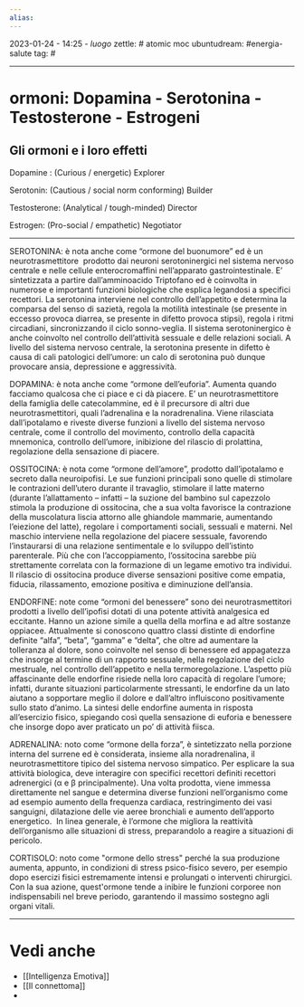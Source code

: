 ```yaml
---
alias: 
---
```

2023-01-24 - 14:25 - *luogo*
zettle: # atomic moc
ubuntudream: #energia-salute
tag: #

---
# ormoni: Dopamina - Serotonina - Testosterone - Estrogeni

## Gli ormoni e i loro effetti

Dopamine : (Curious / energetic) Explorer

Serotonin: (Cautious / social norm conforming) Builder

Testosterone: (Analytical / tough-minded) Director

Estrogen: (Pro-social / empathetic) Negotiator

---

SEROTONINA: è nota anche come “ormone del buonumore” ed è un neurotrasmettitore  prodotto dai neuroni serotoninergici nel sistema nervoso centrale e nelle cellule enterocromaffini nell’apparato gastrointestinale. E’ sintetizzata a partire dall’amminoacido Triptofano ed è coinvolta in numerose e importanti funzioni biologiche che esplica legandosi a specifici recettori. La serotonina interviene nel controllo dell’appetito e determina la comparsa del senso di sazietà, regola la motilità intestinale (se presente in eccesso provoca diarrea, se presente in difetto provoca stipsi), regola i ritmi circadiani, sincronizzando il ciclo sonno-veglia. Il sistema serotoninergico è anche coinvolto nel controllo dell’attività sessuale e delle relazioni sociali. A livello del sistema nervoso centrale, la serotonina presente in difetto è causa di cali patologici dell’umore: un calo di serotonina può dunque provocare ansia, depressione e aggressività. 

DOPAMINA: è nota anche come “ormone dell’euforia”. Aumenta quando facciamo qualcosa che ci piace e ci dà piacere. E’ un neurotrasmettitore della famiglia delle catecolammine, ed è il precursore di altri due neurotrasmettitori, quali l’adrenalina e la noradrenalina. Viene rilasciata dall’ipotalamo e riveste diverse funzioni a livello del sistema nervoso centrale, come il controllo del movimento, controllo della capacità mnemonica, controllo dell’umore, inibizione del rilascio di prolattina, regolazione della sensazione di piacere.

OSSITOCINA: è nota come “ormone dell’amore”, prodotto dall’ipotalamo e secreto dalla neuroipofisi. Le sue funzioni principali sono quelle di stimolare le contrazioni dell’utero durante il travaglio, stimolare il latte materno (durante l’allattamento – infatti – la suzione del bambino sul capezzolo stimola la produzione di ossitocina, che a sua volta favorisce la contrazione della muscolatura liscia attorno alle ghiandole mammarie, aumentando l’eiezione del latte), regolare i comportamenti sociali, sessuali e materni. Nel maschio interviene nella regolazione del piacere sessuale, favorendo l’instaurarsi di una relazione sentimentale e lo sviluppo dell’istinto parenterale. Più che con l’accoppiamento, l’ossitocina sarebbe più strettamente correlata con la formazione di un legame emotivo tra individui. Il rilascio di ossitocina produce diverse sensazioni positive come empatia, fiducia, rilassamento, emozione positiva e diminuzione dell’ansia. 

ENDORFINE: note come “ormoni del benessere” sono dei neurotrasmettitori prodotti a livello dell’ipofisi dotati di una potente attività analgesica ed eccitante. Hanno un azione simile a quella della morfina e ad altre sostanze oppiacee. Attualmente si conoscono quattro classi distinte di endorfine definite “alfa”, “beta”, “gamma” e “delta”, che oltre ad aumentare la tolleranza al dolore, sono coinvolte nel senso di benessere ed appagatezza che insorge al termine di un rapporto sessuale, nella regolazione del ciclo mestruale, nel controllo dell’appetito e nella termoregolazione. L’aspetto più affascinante delle endorfine risiede nella loro capacità di regolare l’umore; infatti, durante situazioni particolarmente stressanti, le endorfine da un lato aiutano a sopportare meglio il dolore e dall’altro influiscono positivamente sullo stato d’animo. La sintesi delle endorfine aumenta in risposta all’esercizio fisico, spiegando così quella sensazione di euforia e benessere che insorge dopo aver praticato un po’ di attività fiisca.  

ADRENALINA: noto come “ormone della forza”, è sintetizzato nella porzione interna del surrene ed è considerata, insieme alla noradrenalina, il neurotrasmettitore tipico del sistema nervoso simpatico. Per esplicare la sua attività biologica, deve interagire con specifici recettori definiti recettori adrenergici (α e β principalmente). Una volta prodotta, viene immessa direttamente nel sangue e determina diverse funzioni nell’organismo come ad esempio aumento della frequenza cardiaca, restringimento dei vasi sanguigni, dilatazione delle vie aeree bronchiali e aumento dell’apporto energetico.  In linea generale, è l’ormone che migliora la reattività dell’organismo alle situazioni di stress, preparandolo a reagire a situazioni di pericolo. 

CORTISOLO: noto come "ormone dello stress" perché la sua produzione aumenta, appunto, in condizioni di stress psico-fisico severo, per esempio dopo esercizi fisici estremamente intensi e prolungati o interventi chirurgici.
Con la sua azione, quest'ormone tende a inibire le funzioni corporee non indispensabili nel breve periodo, garantendo il massimo sostegno agli organi vitali.

---
# Vedi anche
- [[Intelligenza Emotiva]]
- [[Il connettoma]]
- 
